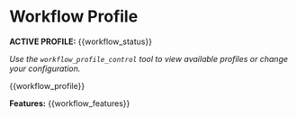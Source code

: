 # Workflow Profile

**ACTIVE PROFILE:** {{workflow_status}}

*Use the `workflow_profile_control` tool to view available profiles or change your configuration.*

{{workflow_profile}}

**Features:** {{workflow_features}}
